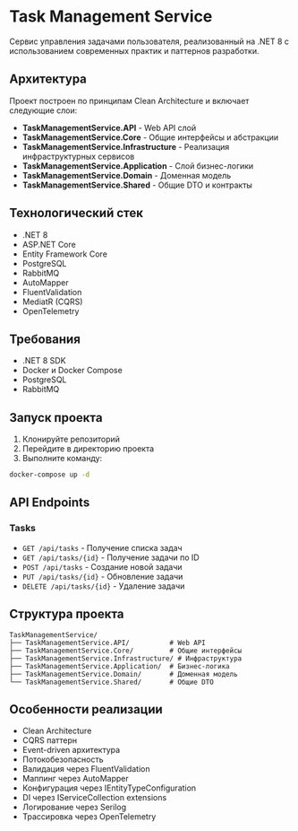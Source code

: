 # Task Management Service

Сервис управления задачами пользователя, реализованный на .NET 8 с использованием современных практик и паттернов разработки.

## Архитектура

Проект построен по принципам Clean Architecture и включает следующие слои:

- **TaskManagementService.API** - Web API слой
- **TaskManagementService.Core** - Общие интерфейсы и абстракции
- **TaskManagementService.Infrastructure** - Реализация инфраструктурных сервисов
- **TaskManagementService.Application** - Слой бизнес-логики
- **TaskManagementService.Domain** - Доменная модель
- **TaskManagementService.Shared** - Общие DTO и контракты

## Технологический стек

- .NET 8
- ASP.NET Core
- Entity Framework Core
- PostgreSQL
- RabbitMQ
- AutoMapper
- FluentValidation
- MediatR (CQRS)
- OpenTelemetry

## Требования

- .NET 8 SDK
- Docker и Docker Compose
- PostgreSQL
- RabbitMQ

## Запуск проекта

1. Клонируйте репозиторий
2. Перейдите в директорию проекта
3. Выполните команду:
```bash
docker-compose up -d
```

## API Endpoints

### Tasks

- `GET /api/tasks` - Получение списка задач
- `GET /api/tasks/{id}` - Получение задачи по ID
- `POST /api/tasks` - Создание новой задачи
- `PUT /api/tasks/{id}` - Обновление задачи
- `DELETE /api/tasks/{id}` - Удаление задачи

## Структура проекта

```
TaskManagementService/
├── TaskManagementService.API/          # Web API
├── TaskManagementService.Core/         # Общие интерфейсы
├── TaskManagementService.Infrastructure/ # Инфраструктура
├── TaskManagementService.Application/  # Бизнес-логика
├── TaskManagementService.Domain/       # Доменная модель
└── TaskManagementService.Shared/       # Общие DTO
```

## Особенности реализации

- Clean Architecture
- CQRS паттерн
- Event-driven архитектура
- Потокобезопасность
- Валидация через FluentValidation
- Маппинг через AutoMapper
- Конфигурация через IEntityTypeConfiguration
- DI через IServiceCollection extensions
- Логирование через Serilog
- Трассировка через OpenTelemetry 